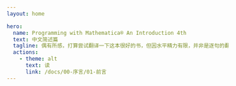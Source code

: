 ```yaml
---
layout: home

hero:
  name: Programming with Mathematica® An Introduction 4th
  text: 中文简述篇
  tagline: 偶有所感，打算尝试翻译一下这本很好的书，但因水平精力有限，并非是逐句的翻译，不过是拙略的概要而已
  actions:
    - theme: alt
      text: 读
      link: /docs/00-序言/01-前言
---
```


